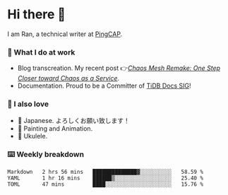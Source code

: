 # Hi there 👋

I am Ran, a technical writer at [PingCAP](https://pingcap.com/).

### 📝 What I do at work

- Blog transcreation. My recent post 👉[*Chaos Mesh Remake: One Step Closer toward Chaos as a Service*](https://pingcap.com/blog/chaos-mesh-remake-one-step-closer-toward-chaos-as-a-service).
- Documentation. Proud to be a Committer of [TiDB Docs SIG](https://developer.tidb.io/sig/docs)!

### 🤠 I also love

- 💬 Japanese. よろしくお願い致します！ 
- 🎨 Painting and Animation. 
- 🎸 Ukulele.

### ⌨️ Weekly breakdown

<!--START_SECTION:waka-->
```text
Markdown   2 hrs 56 mins   ██████████████▓░░░░░░░░░░   58.59 % 
YAML       1 hr 16 mins    ██████▒░░░░░░░░░░░░░░░░░░   25.40 % 
TOML       47 mins         ████░░░░░░░░░░░░░░░░░░░░░   15.76 % 
```
<!--END_SECTION:waka-->
